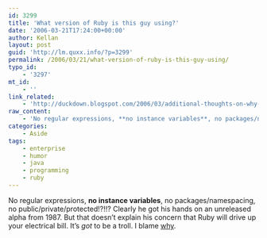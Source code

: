 ```yaml
---
id: 3299
title: 'What version of Ruby is this guy using?'
date: '2006-03-21T17:24:00+00:00'
author: Kellan
layout: post
guid: 'http://lm.quxx.info/?p=3299'
permalink: /2006/03/21/what-version-of-ruby-is-this-guy-using/
typo_id:
    - '3297'
mt_id:
    - ''
link_related:
    - 'http://duckdown.blogspot.com/2006/03/additional-thoughts-on-why-ruby-isnt.html#links'
raw_content:
    - 'No regular expressions, **no instance variables**, no packages/namespacing,  no public/private/protected!?!!?  Clearly he got his hands on an unreleased alpha from 1987.  But that doesn\''t explain his concern that Ruby will drive up your electrical bill.  It\''s *got* to be a troll.  I blame [why](http://whytheluckystiff.net/).'
categories:
    - Aside
tags:
    - enterprise
    - humor
    - java
    - programming
    - ruby
---
```


No regular expressions, **no instance variables**, no packages/namespacing, no public/private/protected!?!!? Clearly he got his hands on an unreleased alpha from 1987. But that doesn’t explain his concern that Ruby will drive up your electrical bill. It’s *got* to be a troll. I blame [why](http://whytheluckystiff.net/).